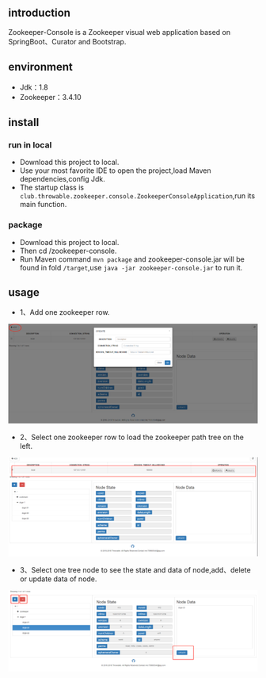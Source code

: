 ## introduction
Zookeeper-Console is a Zookeeper visual web application based on SpringBoot、Curator and Bootstrap.

## environment
- Jdk：1.8
- Zookeeper：3.4.10

## install
### run in local
- Download this project to local.
- Use your most favorite IDE to open the project,load Maven dependencies,config Jdk.
- The startup class is `club.throwable.zookeeper.console.ZookeeperConsoleApplication`,run its main function.

### package
- Download this project to local.
- Then cd /zookeeper-console.
- Run Maven command `mvn package` and zookeeper-console.jar will be found in fold `/target`,use `java -jar zookeeper-console.jar` to run it.

## usage
- 1、Add one zookeeper row.

![usage-1](usage-1.png)

- 2、Select one zookeeper row to load the zookeeper path tree on the left.

![usage-2](usage-2.png)

- 3、Select one tree node to see the state and data of node,add、delete or update data of node.

![usage-3](usage-3.png)